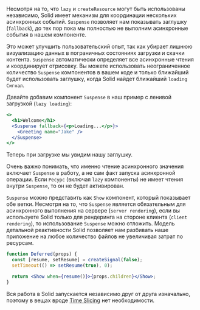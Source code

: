 Несмотря на то, что `lazy` и `createResource` могут быть использованы независимо, Solid имеет механизм для координации нескольких асинхронных событий. `Suspense` позволяет нам показывать заглушку (`fallback`), до тех пор пока мы полностью не выполним асинхронные события в нашем компоненте.

Это может улучшить пользовательский опыт, так как убирает лишнюю визуализацию данных в пограничных состояниях загрузки и скачки контента. `Suspense` автоматически определяет все асинхронные чтения и координирует отрисовку. Вы можете использовать неограниченное количество `Suspense` компонентов в вашем коде и только ближайший будет использовать заглушку, когда Solid найдет ближайший `loading` `Сигнал`. 

Давайте добавим компонент `Suspense` в наш пример с ленивой загрузкой (`lazy loading`):

```jsx
<>
  <h1>Welcome</h1>
  <Suspense fallback={<p>Loading...</p>}>
    <Greeting name="Jake" />
  </Suspense>
</>
```

Теперь при загрузке мы увидим нашу заглушку.

Очень важно понимать, что именно чтение асинхронного значения включает `Suspense` в работу, а не сам факт запуска асинхронной операции. Если `Ресурс` (включая `lazy` компоненты) не имеет чтения внутри `Suspense`, то он не будет активирован.

`Suspense` можно представить как `Show` компонент, который показывает обе ветки. Несмотря на то, что `Suspense` является обязательным для асинхронного выполнения на сервере (`server rendering`), если вы используете Solid только для рендеринга на стороне клиента (`client rendering`), то использование `Suspense` можно отложить. Модель детальной реактивности Solid позволяет нам разбивать наше приложение на любое количество файлов не увеличивая затрат по ресурсам.

```jsx
function Deferred(props) {
  const [resume, setResume] = createSignal(false);
  setTimeout(() => setResume(true), 0);

  return <Show when={resume()}>{props.children}</Show>;
}
```

Вся работа в Solid запускается независимо друг от друга изначально, поэтому в вещах вроде [Time Slicing](https://ru.reactjs.org/blog/2018/03/01/sneak-peek-beyond-react-16.html) нет необходимости.
